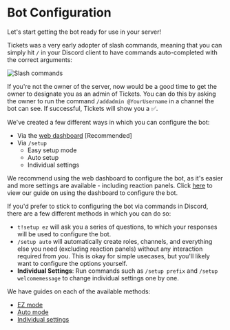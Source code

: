 # Bot Configuration
Let's start getting the bot ready for use in your server!

Tickets was a very early adopter of slash commands, meaning that you can simply hit `/` in your Discord client to have commands auto-completed with the correct arguments:

![Slash commands](/img/slash_commands.webp)

If you're not the owner of the server, now would be a good time to get the owner to designate you as an admin of Tickets. You can do this by asking the owner to run the command `/addadmin @YourUsername` in a channel the bot can see. If successful, Tickets will show you a ✅.

We've created a few different ways in which you can configure the bot:
- Via the [web dashboard](https://panel.ticketsbot.net) [Recommended]
- Via `/setup`
  - Easy setup mode
  - Auto setup
  - Individual settings

We recommend using the web dashboard to configure the bot, as it's easier and more settings are available - including reaction panels. Click [here](./dashboard.md) to view our guide on using the dashboard to configure the bot.

If you'd prefer to stick to configuring the bot via commands in Discord, there are a few different methods in which you can do so:
- `t!setup ez` will ask you a series of questions, to which your responses will be used to configure the bot.
- `/setup auto` will automatically create roles, channels, and everything else you need (excluding reaction panels) without any interaction required from you. This is okay for simple usecases, but you'll likely want to configure the options yourself.
- **Individual Settings**: Run commands such as `/setup prefix` and `/setup welcomemessage` to change individual settings one by one.

We have guides on each of the available methods:
- [EZ mode](./easy.md)
- [Auto mode](./auto.md)
- [Individual settings](./individual.md)
